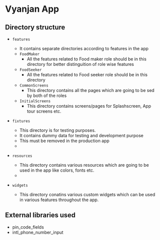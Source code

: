 # Vyanjan App

## Directory structure

- `features`
  - It contains separate directories according to features in the app
  - `FoodMaker`
    - All the features related to Food maker role should be in this directory for better distinguition of role wise features
  - `FoodSeeker`
    - All the features related to Food seeker role should be in this directory
  - `CommonScreens`
    - This directory contains all the pages which are going to be sed by both of the roles
  - `InitialScreens`
    - This directory contains screens/pages for Splashscreen, App tour screens etc.

 - `fixtures`
   - This directory is for testing purposes.
   - It contains dummy data for testing and development purpose
   - This must be removed in the production app
   - 
  - `resources`
    - This directory contains various resources which are going to be used in the app like colors, fonts etc.
    - 
  - `widgets`
    - This directory conatins various custom widgets which can be used in various features throughout the app.

## External libraries used
 - pin_code_fields
 - intl_phone_number_input